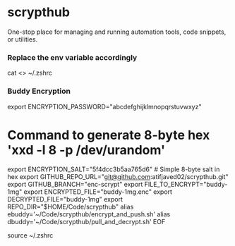 # scrypthub
One-stop place for managing and running automation tools, code snippets, or utilities.

### Replace the env variable accordingly ###

cat <<EOF >> ~/.zshrc
### Buddy Encryption ###
export ENCRYPTION_PASSWORD="abcdefghijklmnopqrstuvwxyz"
# Command to generate 8-byte hex 'xxd -l 8 -p /dev/urandom'
export ENCRYPTION_SALT="5f4dcc3b5aa765d6"  # Simple 8-byte salt in hex
export GITHUB_REPO_URL="git@github.com:atifjaved02/scrypthub.git"
export GITHUB_BRANCH="enc-scrypt"
export FILE_TO_ENCRYPT="buddy-1mg"
export ENCRYPTED_FILE="buddy-1mg.enc"
export DECRYPTED_FILE="buddy-1mg"
export REPO_DIR="\$HOME/Code/scrypthub"
alias ebuddy='~/Code/scrypthub/encrypt_and_push.sh'
alias dbuddy='~/Code/scrypthub/pull_and_decrypt.sh'
EOF

source ~/.zshrc
